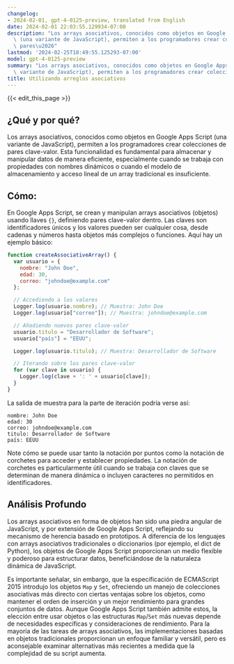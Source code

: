 ```yaml
---
changelog:
- 2024-02-01, gpt-4-0125-preview, translated from English
date: 2024-02-01 22:03:55.129934-07:00
description: "Los arrays asociativos, conocidos como objetos en Google Apps Script\
  \ (una variante de JavaScript), permiten a los programadores crear colecciones de\
  \ pares\u2026"
lastmod: '2024-02-25T18:49:55.125293-07:00'
model: gpt-4-0125-preview
summary: "Los arrays asociativos, conocidos como objetos en Google Apps Script (una\
  \ variante de JavaScript), permiten a los programadores crear colecciones de pares\u2026"
title: Utilizando arreglos asociativos
---
```


{{< edit_this_page >}}

## ¿Qué y por qué?

Los arrays asociativos, conocidos como objetos en Google Apps Script (una variante de JavaScript), permiten a los programadores crear colecciones de pares clave-valor. Esta funcionalidad es fundamental para almacenar y manipular datos de manera eficiente, especialmente cuando se trabaja con propiedades con nombres dinámicos o cuando el modelo de almacenamiento y acceso lineal de un array tradicional es insuficiente.

## Cómo:

En Google Apps Script, se crean y manipulan arrays asociativos (objetos) usando llaves `{}`, definiendo pares clave-valor dentro. Las claves son identificadores únicos y los valores pueden ser cualquier cosa, desde cadenas y números hasta objetos más complejos o funciones. Aquí hay un ejemplo básico:

```javascript
function createAssociativeArray() {
  var usuario = {
    nombre: "John Doe",
    edad: 30,
    correo: "johndoe@example.com"
  };

  // Accediendo a los valores
  Logger.log(usuario.nombre); // Muestra: John Doe
  Logger.log(usuario["correo"]); // Muestra: johndoe@example.com

  // Añadiendo nuevos pares clave-valor
  usuario.titulo = "Desarrollador de Software";
  usuario["país"] = "EEUU";

  Logger.log(usuario.titulo); // Muestra: Desarrollador de Software

  // Iterando sobre los pares clave-valor
  for (var clave in usuario) {
    Logger.log(clave + ': ' + usuario[clave]);
  }
}
```

La salida de muestra para la parte de iteración podría verse así:
```
nombre: John Doe
edad: 30
correo: johndoe@example.com
titulo: Desarrollador de Software
país: EEUU
```

Note cómo se puede usar tanto la notación por puntos como la notación de corchetes para acceder y establecer propiedades. La notación de corchetes es particularmente útil cuando se trabaja con claves que se determinan de manera dinámica o incluyen caracteres no permitidos en identificadores.

## Análisis Profundo

Los arrays asociativos en forma de objetos han sido una piedra angular de JavaScript, y por extensión de Google Apps Script, reflejando su mecanismo de herencia basado en prototipos. A diferencia de los lenguajes con arrays asociativos tradicionales o diccionarios (por ejemplo, el dict de Python), los objetos de Google Apps Script proporcionan un medio flexible y poderoso para estructurar datos, beneficiándose de la naturaleza dinámica de JavaScript.

Es importante señalar, sin embargo, que la especificación de ECMAScript 2015 introdujo los objetos `Map` y `Set`, ofreciendo un manejo de colecciones asociativas más directo con ciertas ventajas sobre los objetos, como mantener el orden de inserción y un mejor rendimiento para grandes conjuntos de datos. Aunque Google Apps Script también admite estos, la elección entre usar objetos o las estructuras `Map`/`Set` más nuevas depende de necesidades específicas y consideraciones de rendimiento. Para la mayoría de las tareas de arrays asociativos, las implementaciones basadas en objetos tradicionales proporcionan un enfoque familiar y versátil, pero es aconsejable examinar alternativas más recientes a medida que la complejidad de su script aumenta.
